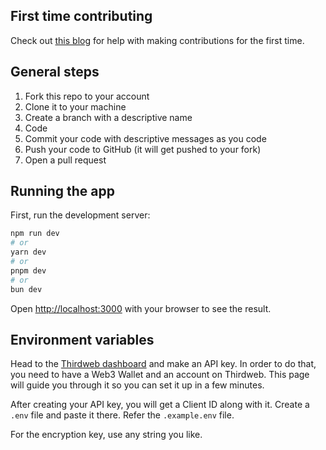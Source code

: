 ## First time contributing

Check out [this blog](https://electroblog.hashnode.dev/beginners-guide-to-github-opening-your-first-pull-request) for help with making contributions for the first time.

## General steps

1. Fork this repo to your account
2. Clone it to your machine
3. Create a branch with a descriptive name
4. Code
5. Commit your code with descriptive messages as you code
6. Push your code to GitHub (it will get pushed to your fork)
7. Open a pull request

## Running the app

First, run the development server:

```bash
npm run dev
# or
yarn dev
# or
pnpm dev
# or
bun dev
```

Open [http://localhost:3000](http://localhost:3000) with your browser to see the result.

## Environment variables

Head to the [Thirdweb dashboard](https://thirdweb.com/dashboard/settings) and make an API key. In order to do that, you need to have a Web3 Wallet and an account on Thirdweb. This page will guide you through it so you can set it up in a few minutes.

After creating your API key, you will get a Client ID along with it. Create a `.env` file and paste it there. Refer the `.example.env` file.

For the encryption key, use any string you like.
